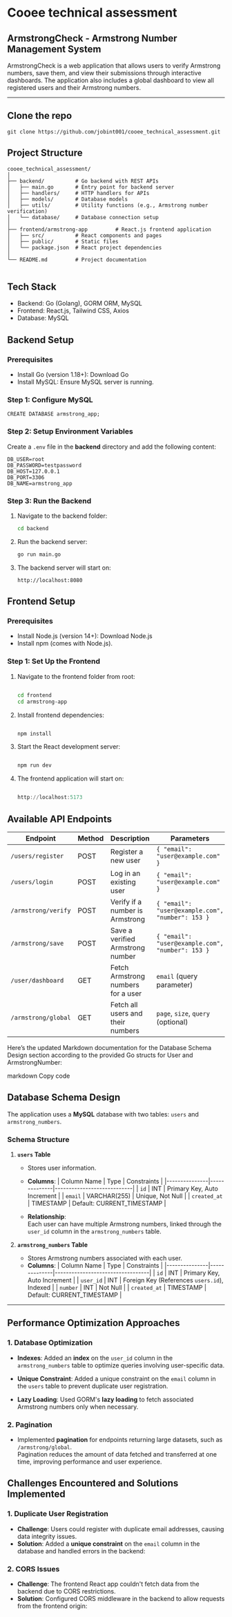 # Cooee technical assessment

## **ArmstrongCheck - Armstrong Number Management System**

ArmstrongCheck is a web application that allows users to verify Armstrong numbers, save them, and view their submissions through interactive dashboards. The application also includes a global dashboard to view all registered users and their Armstrong numbers.

---

## Clone the repo
```
git clone https://github.com/jobint001/cooee_technical_assessment.git
```

## **Project Structure**

```plaintext
cooee_technical_assessment/
│
├── backend/          # Go backend with REST APIs
│   ├── main.go       # Entry point for backend server
│   ├── handlers/     # HTTP handlers for APIs
│   ├── models/       # Database models
│   ├── utils/        # Utility functions (e.g., Armstrong number verification)
│   └── database/     # Database connection setup
│
├── frontend/armstrong-app         # React.js frontend application
│   ├── src/          # React components and pages
│   ├── public/       # Static files
│   └── package.json  # React project dependencies
│
└── README.md         # Project documentation


```

## **Tech Stack**
- Backend: Go (Golang), GORM ORM, MySQL
- Frontend: React.js, Tailwind CSS, Axios
- Database: MySQL

## **Backend Setup**

### Prerequisites
- Install Go (version 1.18+): Download Go
- Install MySQL: Ensure MySQL server is running.
### Step 1: Configure MySQL
    CREATE DATABASE armstrong_app;
### **Step 2: Setup Environment Variables**

Create a `.env` file in the **backend** directory and add the following content:

```env
DB_USER=root
DB_PASSWORD=testpassword
DB_HOST=127.0.0.1
DB_PORT=3306
DB_NAME=armstrong_app
```
### **Step 3: Run the Backend**

1. Navigate to the backend folder:

    ```bash
    cd backend
    ```
2. Run the backend server:
    ```bash
    go run main.go
    ```
3. The backend server will start on:
    ```
    http://localhost:8080
    ```
## **Frontend Setup**
### Prerequisites
- Install Node.js (version 14+): Download Node.js
- Install npm (comes with Node.js).
### Step 1: Set Up the Frontend
1. Navigate to the frontend folder from root:

    ```bash

    cd frontend
    cd armstrong-app
    ```
2. Install frontend dependencies:
    ```bash
    
    npm install
    ```

3. Start the React development server:

    ```bash

    npm run dev
    ```
4. The frontend application will start on:

    ```a

    http://localhost:5173
    ```


## **Available API Endpoints**

| **Endpoint**              | **Method** | **Description**                       | **Parameters**                              |
|----------------------------|------------|---------------------------------------|--------------------------------------------|
| `/users/register`          | POST       | Register a new user                   | `{ "email": "user@example.com" }`          |
| `/users/login`             | POST       | Log in an existing user               | `{ "email": "user@example.com" }`          |
| `/armstrong/verify`        | POST       | Verify if a number is Armstrong       | `{ "email": "user@example.com", "number": 153 }` |
| `/armstrong/save`          | POST       | Save a verified Armstrong number      | `{ "email": "user@example.com", "number": 153 }` |
| `/user/dashboard`          | GET        | Fetch Armstrong numbers for a user    | `email` (query parameter)                  |
| `/armstrong/global`        | GET        | Fetch all users and their numbers     | `page`, `size`, `query` (optional)         |


Here’s the updated Markdown documentation for the Database Schema Design section according to the provided Go structs for User and ArmstrongNumber:

markdown
Copy code
## **Database Schema Design**

The application uses a **MySQL** database with two tables: `users` and `armstrong_numbers`.

### **Schema Structure**

1. **`users` Table**
   - Stores user information.
   - **Columns**:
     | Column Name   | Type         | Constraints                |
     |---------------|--------------|----------------------------|
     | `id`         | INT          | Primary Key, Auto Increment |
     | `email`      | VARCHAR(255) | Unique, Not Null           |
     | `created_at` | TIMESTAMP    | Default: CURRENT_TIMESTAMP |

   - **Relationship**:  
     Each user can have multiple Armstrong numbers, linked through the `user_id` column in the `armstrong_numbers` table.

2. **`armstrong_numbers` Table**
   - Stores Armstrong numbers associated with each user.
   - **Columns**:
     | Column Name   | Type         | Constraints                      |
     |---------------|--------------|----------------------------------|
     | `id`         | INT          | Primary Key, Auto Increment      |
     | `user_id`    | INT          | Foreign Key (References `users.id`), Indexed |
     | `number`     | INT          | Not Null                         |
     | `created_at` | TIMESTAMP    | Default: CURRENT_TIMESTAMP       |


---

## **Performance Optimization Approaches**
### **1. Database Optimization**
- **Indexes**: Added an **index** on the `user_id` column in the `armstrong_numbers` table to optimize queries involving user-specific data.
    
- **Unique Constraint**: Added a unique constraint on the `email` column in the `users` table to prevent duplicate user registration.
    

- **Lazy Loading**: Used GORM's **lazy loading** to fetch associated Armstrong numbers only when necessary.

### **2. Pagination**
- Implemented **pagination** for endpoints returning large datasets, such as `/armstrong/global`.  
  Pagination reduces the amount of data fetched and transferred at one time, improving performance and user experience.

## **Challenges Encountered and Solutions Implemented**

### **1. Duplicate User Registration**
- **Challenge**: Users could register with duplicate email addresses, causing data integrity issues.
- **Solution**: Added a **unique constraint** on the `email` column in the database and handled errors in the backend:

### **2. CORS Issues**
- **Challenge**: The frontend React app couldn't fetch data from the backend due to CORS restrictions.
- **Solution**: Configured CORS middleware in the backend to allow requests from the frontend origin:
